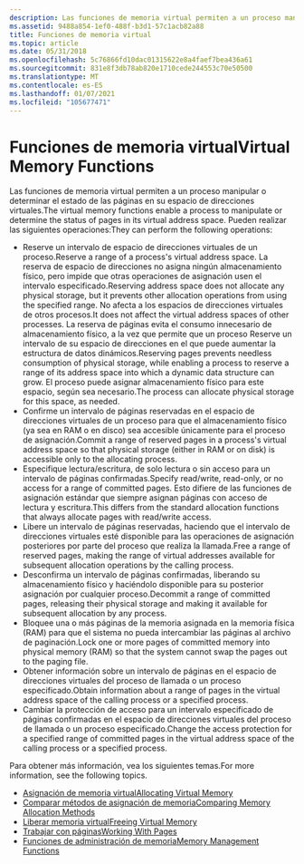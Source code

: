 ```yaml
---
description: Las funciones de memoria virtual permiten a un proceso manipular o determinar el estado de las páginas en su espacio de direcciones virtuales.
ms.assetid: 9488a854-1ef0-488f-b3d1-57c1acb82a88
title: Funciones de memoria virtual
ms.topic: article
ms.date: 05/31/2018
ms.openlocfilehash: 5c76866fd10dac01315622e8a4faef7bea436a61
ms.sourcegitcommit: 831e8f3db78ab820e1710cede244553c70e50500
ms.translationtype: MT
ms.contentlocale: es-ES
ms.lasthandoff: 01/07/2021
ms.locfileid: "105677471"
---
```

# <a name="virtual-memory-functions"></a><span data-ttu-id="c720d-103">Funciones de memoria virtual</span><span class="sxs-lookup"><span data-stu-id="c720d-103">Virtual Memory Functions</span></span>

<span data-ttu-id="c720d-104">Las funciones de memoria virtual permiten a un proceso manipular o determinar el estado de las páginas en su espacio de direcciones virtuales.</span><span class="sxs-lookup"><span data-stu-id="c720d-104">The virtual memory functions enable a process to manipulate or determine the status of pages in its virtual address space.</span></span> <span data-ttu-id="c720d-105">Pueden realizar las siguientes operaciones:</span><span class="sxs-lookup"><span data-stu-id="c720d-105">They can perform the following operations:</span></span>

-   <span data-ttu-id="c720d-106">Reserve un intervalo de espacio de direcciones virtuales de un proceso.</span><span class="sxs-lookup"><span data-stu-id="c720d-106">Reserve a range of a process's virtual address space.</span></span> <span data-ttu-id="c720d-107">La reserva de espacio de direcciones no asigna ningún almacenamiento físico, pero impide que otras operaciones de asignación usen el intervalo especificado.</span><span class="sxs-lookup"><span data-stu-id="c720d-107">Reserving address space does not allocate any physical storage, but it prevents other allocation operations from using the specified range.</span></span> <span data-ttu-id="c720d-108">No afecta a los espacios de direcciones virtuales de otros procesos.</span><span class="sxs-lookup"><span data-stu-id="c720d-108">It does not affect the virtual address spaces of other processes.</span></span> <span data-ttu-id="c720d-109">La reserva de páginas evita el consumo innecesario de almacenamiento físico, a la vez que permite que un proceso Reserve un intervalo de su espacio de direcciones en el que puede aumentar la estructura de datos dinámicos.</span><span class="sxs-lookup"><span data-stu-id="c720d-109">Reserving pages prevents needless consumption of physical storage, while enabling a process to reserve a range of its address space into which a dynamic data structure can grow.</span></span> <span data-ttu-id="c720d-110">El proceso puede asignar almacenamiento físico para este espacio, según sea necesario.</span><span class="sxs-lookup"><span data-stu-id="c720d-110">The process can allocate physical storage for this space, as needed.</span></span>
-   <span data-ttu-id="c720d-111">Confirme un intervalo de páginas reservadas en el espacio de direcciones virtuales de un proceso para que el almacenamiento físico (ya sea en RAM o en disco) sea accesible únicamente para el proceso de asignación.</span><span class="sxs-lookup"><span data-stu-id="c720d-111">Commit a range of reserved pages in a process's virtual address space so that physical storage (either in RAM or on disk) is accessible only to the allocating process.</span></span>
-   <span data-ttu-id="c720d-112">Especifique lectura/escritura, de solo lectura o sin acceso para un intervalo de páginas confirmadas.</span><span class="sxs-lookup"><span data-stu-id="c720d-112">Specify read/write, read-only, or no access for a range of committed pages.</span></span> <span data-ttu-id="c720d-113">Esto difiere de las funciones de asignación estándar que siempre asignan páginas con acceso de lectura y escritura.</span><span class="sxs-lookup"><span data-stu-id="c720d-113">This differs from the standard allocation functions that always allocate pages with read/write access.</span></span>
-   <span data-ttu-id="c720d-114">Libere un intervalo de páginas reservadas, haciendo que el intervalo de direcciones virtuales esté disponible para las operaciones de asignación posteriores por parte del proceso que realiza la llamada.</span><span class="sxs-lookup"><span data-stu-id="c720d-114">Free a range of reserved pages, making the range of virtual addresses available for subsequent allocation operations by the calling process.</span></span>
-   <span data-ttu-id="c720d-115">Desconfirma un intervalo de páginas confirmadas, liberando su almacenamiento físico y haciéndolo disponible para su posterior asignación por cualquier proceso.</span><span class="sxs-lookup"><span data-stu-id="c720d-115">Decommit a range of committed pages, releasing their physical storage and making it available for subsequent allocation by any process.</span></span>
-   <span data-ttu-id="c720d-116">Bloquee una o más páginas de la memoria asignada en la memoria física (RAM) para que el sistema no pueda intercambiar las páginas al archivo de paginación.</span><span class="sxs-lookup"><span data-stu-id="c720d-116">Lock one or more pages of committed memory into physical memory (RAM) so that the system cannot swap the pages out to the paging file.</span></span>
-   <span data-ttu-id="c720d-117">Obtener información sobre un intervalo de páginas en el espacio de direcciones virtuales del proceso de llamada o un proceso especificado.</span><span class="sxs-lookup"><span data-stu-id="c720d-117">Obtain information about a range of pages in the virtual address space of the calling process or a specified process.</span></span>
-   <span data-ttu-id="c720d-118">Cambiar la protección de acceso para un intervalo especificado de páginas confirmadas en el espacio de direcciones virtuales del proceso de llamada o un proceso especificado.</span><span class="sxs-lookup"><span data-stu-id="c720d-118">Change the access protection for a specified range of committed pages in the virtual address space of the calling process or a specified process.</span></span>

<span data-ttu-id="c720d-119">Para obtener más información, vea los siguientes temas.</span><span class="sxs-lookup"><span data-stu-id="c720d-119">For more information, see the following topics.</span></span>

-   [<span data-ttu-id="c720d-120">Asignación de memoria virtual</span><span class="sxs-lookup"><span data-stu-id="c720d-120">Allocating Virtual Memory</span></span>](allocating-virtual-memory.md)
-   [<span data-ttu-id="c720d-121">Comparar métodos de asignación de memoria</span><span class="sxs-lookup"><span data-stu-id="c720d-121">Comparing Memory Allocation Methods</span></span>](comparing-memory-allocation-methods.md)
-   [<span data-ttu-id="c720d-122">Liberar memoria virtual</span><span class="sxs-lookup"><span data-stu-id="c720d-122">Freeing Virtual Memory</span></span>](freeing-virtual-memory.md)
-   [<span data-ttu-id="c720d-123">Trabajar con páginas</span><span class="sxs-lookup"><span data-stu-id="c720d-123">Working With Pages</span></span>](working-with-pages.md)
-   [<span data-ttu-id="c720d-124">Funciones de administración de memoria</span><span class="sxs-lookup"><span data-stu-id="c720d-124">Memory Management Functions</span></span>](memory-management-functions.md)

 

 



